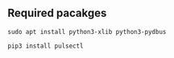 ## Required pacakges

```sudo apt install python3-xlib python3-pydbus```

```pip3 install pulsectl```

